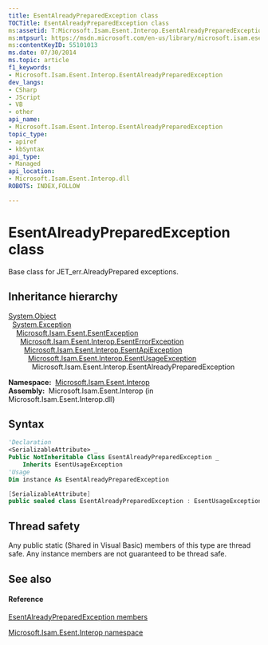 ```yaml
---
title: EsentAlreadyPreparedException class
TOCTitle: EsentAlreadyPreparedException class
ms:assetid: T:Microsoft.Isam.Esent.Interop.EsentAlreadyPreparedException
ms:mtpsurl: https://msdn.microsoft.com/en-us/library/microsoft.isam.esent.interop.esentalreadypreparedexception(v=EXCHG.10)
ms:contentKeyID: 55101013
ms.date: 07/30/2014
ms.topic: article
f1_keywords:
- Microsoft.Isam.Esent.Interop.EsentAlreadyPreparedException
dev_langs:
- CSharp
- JScript
- VB
- other
api_name: 
- Microsoft.Isam.Esent.Interop.EsentAlreadyPreparedException
topic_type: 
- apiref
- kbSyntax
api_type: 
- Managed
api_location: 
- Microsoft.Isam.Esent.Interop.dll
ROBOTS: INDEX,FOLLOW

---
```


# EsentAlreadyPreparedException class

Base class for JET_err.AlreadyPrepared exceptions.

## Inheritance hierarchy

[System.Object](https://docs.microsoft.com/dotnet/api/system.object?redirectedfrom=MSDN)  
  [System.Exception](https://docs.microsoft.com/dotnet/api/system.exception?redirectedfrom=MSDN)  
    [Microsoft.Isam.Esent.EsentException](dn292088\(v=exchg.10\).md)  
      [Microsoft.Isam.Esent.Interop.EsentErrorException](dn274314\(v=exchg.10\).md)  
        [Microsoft.Isam.Esent.Interop.EsentApiException](dn334231\(v=exchg.10\).md)  
          [Microsoft.Isam.Esent.Interop.EsentUsageException](dn350849\(v=exchg.10\).md)  
            Microsoft.Isam.Esent.Interop.EsentAlreadyPreparedException  

**Namespace:**  [Microsoft.Isam.Esent.Interop](hh596136\(v=exchg.10\).md)  
**Assembly:**  Microsoft.Isam.Esent.Interop (in Microsoft.Isam.Esent.Interop.dll)

## Syntax

``` vb
'Declaration
<SerializableAttribute> _
Public NotInheritable Class EsentAlreadyPreparedException _
    Inherits EsentUsageException
'Usage
Dim instance As EsentAlreadyPreparedException
```

``` csharp
[SerializableAttribute]
public sealed class EsentAlreadyPreparedException : EsentUsageException
```

## Thread safety

Any public static (Shared in Visual Basic) members of this type are thread safe. Any instance members are not guaranteed to be thread safe.

## See also

#### Reference

[EsentAlreadyPreparedException members](dn273996\(v=exchg.10\).md)

[Microsoft.Isam.Esent.Interop namespace](hh596136\(v=exchg.10\).md)


